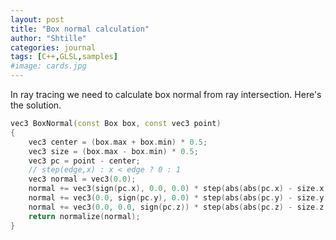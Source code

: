```yaml
---
layout: post
title: "Box normal calculation"
author: "Shtille"
categories: journal
tags: [C++,GLSL,samples]
#image: cards.jpg
---
```


In ray tracing we need to calculate box normal from ray intersection. Here's the solution.

```cpp
vec3 BoxNormal(const Box box, const vec3 point)
{
	vec3 center = (box.max + box.min) * 0.5;
	vec3 size = (box.max - box.min) * 0.5;
	vec3 pc = point - center;
	// step(edge,x) : x < edge ? 0 : 1
	vec3 normal = vec3(0.0);
	normal += vec3(sign(pc.x), 0.0, 0.0) * step(abs(abs(pc.x) - size.x), kEpsilon);
	normal += vec3(0.0, sign(pc.y), 0.0) * step(abs(abs(pc.y) - size.y), kEpsilon);
	normal += vec3(0.0, 0.0, sign(pc.z)) * step(abs(abs(pc.z) - size.z), kEpsilon);
	return normalize(normal);
}
```